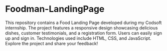 # Foodman-LandingPage
This repository contains a Food Landing Page developed during my Codsoft internship. The project features a responsive design showcasing delicious dishes, customer testimonials, and a registration form. Users can easily sign up and sign in. Technologies used include HTML, CSS, and JavaScript. Explore the project and share your feedback!
